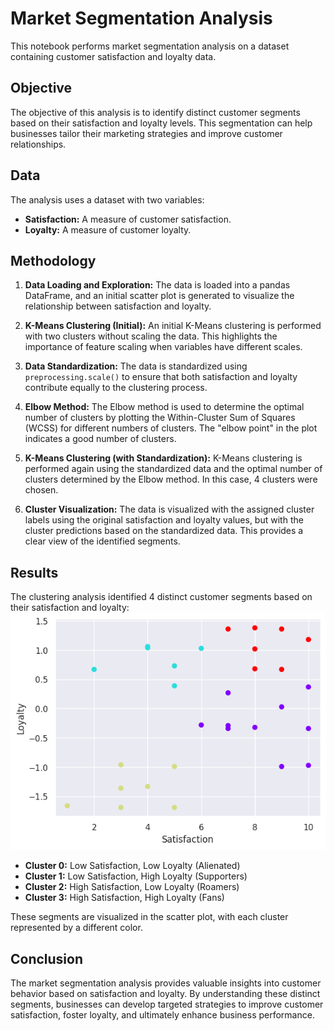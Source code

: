 # Market Segmentation Analysis

This notebook performs market segmentation analysis on a dataset containing customer satisfaction and loyalty data.

## Objective

The objective of this analysis is to identify distinct customer segments based on their satisfaction and loyalty levels. This segmentation can help businesses tailor their marketing strategies and improve customer relationships.

## Data

The analysis uses a dataset with two variables:

- **Satisfaction:** A measure of customer satisfaction.
- **Loyalty:** A measure of customer loyalty.

## Methodology

1. **Data Loading and Exploration:** The data is loaded into a pandas DataFrame, and an initial scatter plot is generated to visualize the relationship between satisfaction and loyalty.

2. **K-Means Clustering (Initial):** An initial K-Means clustering is performed with two clusters without scaling the data. This highlights the importance of feature scaling when variables have different scales.

3. **Data Standardization:** The data is standardized using `preprocessing.scale()` to ensure that both satisfaction and loyalty contribute equally to the clustering process.

4. **Elbow Method:** The Elbow method is used to determine the optimal number of clusters by plotting the Within-Cluster Sum of Squares (WCSS) for different numbers of clusters. The "elbow point" in the plot indicates a good number of clusters.

5. **K-Means Clustering (with Standardization):** K-Means clustering is performed again using the standardized data and the optimal number of clusters determined by the Elbow method. In this case, 4 clusters were chosen.

6. **Cluster Visualization:** The data is visualized with the assigned cluster labels using the original satisfaction and loyalty values, but with the cluster predictions based on the standardized data. This provides a clear view of the identified segments.

## Results

The clustering analysis identified 4 distinct customer segments based on their satisfaction and loyalty:
![cluster](images/image.png)
- **Cluster 0:** Low Satisfaction, Low Loyalty (Alienated)
- **Cluster 1:** Low Satisfaction, High Loyalty (Supporters)
- **Cluster 2:** High Satisfaction, Low Loyalty (Roamers)
- **Cluster 3:** High Satisfaction, High Loyalty (Fans)

These segments are visualized in the scatter plot, with each cluster represented by a different color.

## Conclusion

The market segmentation analysis provides valuable insights into customer behavior based on satisfaction and loyalty. By understanding these distinct segments, businesses can develop targeted strategies to improve customer satisfaction, foster loyalty, and ultimately enhance business performance.
